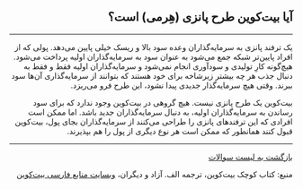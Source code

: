 <head><link rel="stylesheet" type="text/css" href="https://learnmeabitcoin.simorgh.me/assets/css/style.css">
<script src="https://code.jquery.com/jquery-1.12.4.min.js" integrity="sha256-ZosEbRLbNQzLpnKIkEdrPv7lOy9C27hHQ+Xp8a4MxAQ=" crossorigin="anonymous"></script>
<script src="https://learnmeabitcoin.simorgh.me/assets/js/respond.js"></script>    
<meta name="viewport" content="width=device-width, initial-scale=1, user-scalable=no">
</head>
<div class="wrapper"><section>
<div dir="rtl">
    <br/>
    <h2 id="9">آیا بیت‌کوین طرح پانزی (هِرمی) است؟</h2>
    <hr/>
    <p>یک ترفند پانزی به سرمایه‌گذاران وعده سود بالا و ریسک خیلی پایین می‌دهد. پولی که از افراد پایین‌تر شبکه جمع می‌شود به عنوان سود به سرمایه‌گذاران اولیه پرداخت می‌شود. هیچ‌گونه کارِ تولیدی و سودآوری انجام نمی‌شود و سرمایه‌گذاران اولیه فقط و فقط به دنبال جذب هر چه بیشتر زیرشاخه برای خود هستند که بتوانند از سرمایه‌گذاری آن‌ها سود ببرند. وقتی هیچ سرمایه‌گذار جدیدی پیدا نشود، این طرح فرو می‌ریزد.</p>
    <p>بیت‌کوین یک طرح پانزی نیست. هیچ گروهی در بیت‌کوین وجود ندارد که برای سود رساندن به سرمایه‌گذاران اولیه، به دنبال سرمایه‌گذاران جدید باشد. اما ممکن است افرادی که این ترفندهای پانزی را طراحی می‌کنند از سرمایه‌گذاران بجای پول، بیت‌کوین قبول کنند همانطور که ممکن است هر نوع دیگری از پول را هم بپذیرند.</p>
    <hr/>
    <a href="https://simorgh.me/faq">بازگشت به لیست سوالات</a>
    <p>منبع: کتاب کوچک بیت‌کوین، ترجمه الف. آزاد و دیگران، <a href="https://bitcoind.me" target="_blank">وبسایت منابع فارسی بیت‌کوین</a></p>
</div>
    </section></div>
